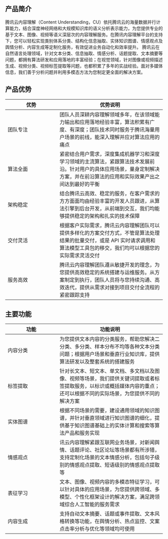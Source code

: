 ## 产品简介
腾讯云内容理解（Content Understanding，CU）依托腾讯云的海量数据并行计算能力，结合深度神经网络和大规模知识库的语义分析表示能力，为您提供专业的基于文本、图像、视频等语义深层次的内容理解服务。在腾讯内容理解平台的支持下，您可以轻松实现类别体系分类、结构化信息抽取、实体知识图谱、情感观点及舆情分析、内容生成等定制化服务，有效促进业务自动化和效率提升。
腾讯云在自然语言处理领域，针对文本分类、信息抽取、情感分析、话题提取、文本摘要等问题，都拥有算法研发和应用落地的丰富经验；在视觉领域，针对图像或视频描述生成、视频分类、视频标签提取等问题，也都积累了多年的实战经验。面对多媒体信息，我们善于分析问题并利用多模态方法为您制定更全面的解决方案。

## 产品优势

<style>
table th:first-of-type {
    width: 150px;
}
</style>

| 优势 | 优势说明 |
|---------|---------|
| 团队专注 | 团队人员深耕内容理解领域多年，在该领域能力输出和应用落地经验丰富，算法积累有广度、有深度；团队技术同时服务于腾讯海量用户场景的前线，能深入理解并应对算法应用的痛点 |
| 算法全面 | 紧密结合用户需求，深度集成机器学习和深度学习领域的主流算法，紧跟算法技术发展前沿。针对用户的具体应用场景，量身定制解决方案，并在前沿算法的应用和实际效果产出之间达到最好的平衡 |
| 架构稳定 | 结合腾讯云高效、稳定的服务，在客户需求的方方面面均由经验丰富的开发人员跟进，从算法引擎到后台开发，从前端到交互，我们均能够提供稳定的架构和扎实的技术保障 |
| 交付灵活 | 根据客户实际需求，腾讯云内容理解团队可以提供多样化的方案交付方式，不管是算法处理结果的批量交付，或是 API 实时请求调用和算法模型工具包的移交，我们均可以根据您的实际需求灵活交付 |
| 服务高效 | 腾讯云内容理解团队遵从敏捷开发的理念，为您提供高效稳定的系统搭建与运维服务。从方案制定到执行，团队人员将与您持续沟通、高效迭代，提供从需求对接到项目交付全流程的紧密跟踪支持 |

## 主要功能

<style>
table th:first-of-type {
    width: 150px;
}
</style>

| 功能 | 功能说明 |
|---------|---------|
| 内容分类 | 为您提供文本内容的分类服务，帮助您解决二分类、多分类、样本分布不均等各种文本分类问题；根据用户场景和垂直行业知识库，提供算法研发以及整套系统的搭建服务 |
| 标签提取 | 针对长文本、短文本、单文档、多文档以及图像、视频等场景，我们提供关键词提取或者标签提取服务，以标识或概括媒体内容的重点；还可以根据不同的实际场景，为您提供不同的解决方案 |
| 实体图谱 | 根据不同场景的需要，建设通用领域的知识图谱，并针对垂直领域进行知识图谱的细化，提供基于知识图谱基础上的实体计算和搜索等算法产品和服务实现 |
| 情感观点 | 讯云内容理解紧跟互联网业务场景，对新闻舆情、话题评论、社区论坛等场景都有所涉猎，支持定制化场景的文本情感分析，包括句子级别的情感观点提取、短语级别的情感观点提取等 |
| 表征学习 | 文本、图像、视频内容的多模态特征学习，可以针对具体的应用场景，为您提供跨领域、多模型、个性化框架设计的解决方案，满足跨领域综合人工智能的服务需求 |
| 内容生成 | 支持自动文本摘要、话题或事件提取、文本风格转换等功能，在舆情分析、热点监控、文案点击率分析与优化等领域均可使用 |

